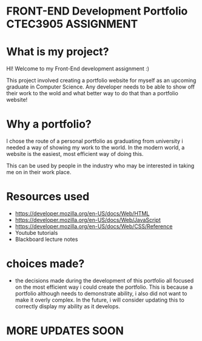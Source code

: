 # FRONT-END Development Portfolio CTEC3905 ASSIGNMENT

# What is my project?
HI! Welcome to my Front-End development assignment :)

This project involved creating a portfolio website for myself as an upcoming graduate in Computer Science. 
Any developer needs to be able to show off their work to the wold and what better way to do that than a 
portfolio website!

# Why a portfolio?
I chose the route of a personal portfolio as graduating from university i needed a way of showing my work 
to the world. In the modern world, a website is the easiest, most efficient way of doing this. 

This can be used by people in the industry who may be interested in taking me on in their work place.

# Resources used
- https://developer.mozilla.org/en-US/docs/Web/HTML
- https://developer.mozilla.org/en-US/docs/Web/JavaScript
- https://developer.mozilla.org/en-US/docs/Web/CSS/Reference
- Youtube tutorials 
- Blackboard lecture notes 


# choices made?
- the decisions made during the development of this portfolio all focused on the most efficient way i could 
create the portfolio. This is because a portfolio although needs to demonstrate ability, i also did not want to make it overly complex. In the future, i will consider updating this to correctly display my ability as it develops.

# MORE UPDATES SOON 
